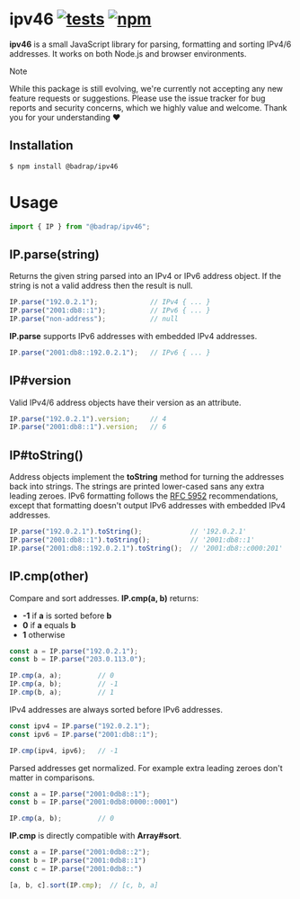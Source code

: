 # ipv46 [![tests](https://github.com/badrap/ipv46/workflows/tests/badge.svg)](https://github.com/badrap/ipv46/actions?query=workflow%3Atests) [![npm](https://img.shields.io/npm/v/@badrap/ipv46.svg)](https://www.npmjs.com/package/@badrap/ipv46)

**ipv46** is a small JavaScript library for parsing, formatting and sorting IPv4/6 addresses. It works on both Node.js and browser environments.

> [!NOTE]
> While this package is still evolving, we're currently not accepting any new feature requests or suggestions. Please use the issue tracker for bug reports and security concerns, which we highly value and welcome. Thank you for your understanding ❤️

## Installation

```sh
$ npm install @badrap/ipv46
```

# Usage

```js
import { IP } from "@badrap/ipv46";
```

## IP.parse(string)

Returns the given string parsed into an IPv4 or IPv6 address object.
If the string is not a valid address then the result is null.

```js
IP.parse("192.0.2.1");             // IPv4 { ... }
IP.parse("2001:db8::1");           // IPv6 { ... }
IP.parse("non-address");           // null
```

**IP.parse** supports IPv6 addresses with embedded IPv4 addresses.

```js
IP.parse("2001:db8::192.0.2.1");   // IPv6 { ... }
```

## IP#version

Valid IPv4/6 address objects have their version as an attribute.

```js
IP.parse("192.0.2.1").version;     // 4
IP.parse("2001:db8::1").version;   // 6
```

## IP#toString()

Address objects implement the **toString** method for turning the addresses back into strings. The strings are printed lower-cased sans any extra leading zeroes. IPv6 formatting follows the [RFC 5952](https://tools.ietf.org/html/rfc5952) recommendations, except that formatting doesn't output IPv6 addresses with embedded IPv4 addresses.

```js
IP.parse("192.0.2.1").toString();            // '192.0.2.1'
IP.parse("2001:db8::1").toString();          // '2001:db8::1'
IP.parse("2001:db8::192.0.2.1").toString();  // '2001:db8::c000:201'
```

## IP.cmp(other)

Compare and sort addresses. **IP.cmp(a, b)** returns:
  * **-1** if **a** is sorted before **b**
  * **0** if **a** equals **b**
  * **1** otherwise

```js
const a = IP.parse("192.0.2.1");
const b = IP.parse("203.0.113.0");

IP.cmp(a, a);         // 0
IP.cmp(a, b);         // -1
IP.cmp(b, a);         // 1
```

IPv4 addresses are always sorted before IPv6 addresses.

```js
const ipv4 = IP.parse("192.0.2.1");
const ipv6 = IP.parse("2001:db8::1");

IP.cmp(ipv4, ipv6);   // -1
```

Parsed addresses get normalized. For example extra leading zeroes don't
matter in comparisons.

```js
const a = IP.parse("2001:0db8::1");
const b = IP.parse("2001:0db8:0000::0001")

IP.cmp(a, b);         // 0
```

**IP.cmp** is directly compatible with **Array#sort**.

```js
const a = IP.parse("2001:0db8::2");
const b = IP.parse("2001:0db8::1")
const c = IP.parse("2001:0db8::")

[a, b, c].sort(IP.cmp);  // [c, b, a]
```
